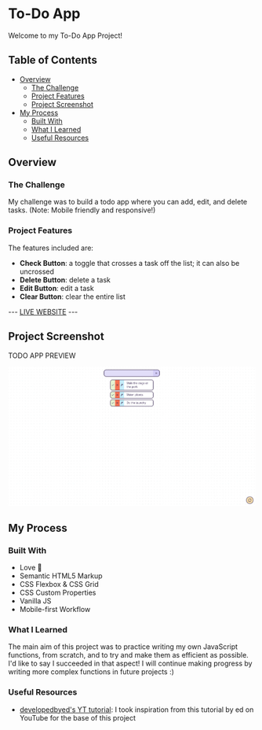 # To-Do App
Welcome to my To-Do App Project!

## Table of Contents

- [Overview](#overview)
    - [The Challenge](#the-challenge)
    - [Project Features](#project-features)
    - [Project Screenshot](#project-screenshot)
- [My Process](#my-process)
    - [Built With](#built-with)
    - [What I Learned](#what-i-learned)
    - [Useful Resources](#useful-resources)

## Overview
### The Challenge
My challenge was to build a todo app where you can add, edit, and delete tasks. (Note: Mobile friendly and responsive!)

### Project Features
The features included are:
- **Check Button**: a toggle that crosses a task off the list; it can also be uncrossed
- **Delete Button**: delete a task 
- **Edit Button**: edit a task
- **Clear Button**: clear the entire list

--- [LIVE WEBSITE](https://vjm-todo-app.netlify.app/) ---

## Project Screenshot

TODO APP PREVIEW

![To-Do App Screenshot](./Images/screenshot.png "To-Do App")

## My Process

### Built With

- Love 💖
- Semantic HTML5 Markup
- CSS Flexbox & CSS Grid
- CSS Custom Properties
- Vanilla JS
- Mobile-first Workflow

### What I Learned
The main aim of this project was to practice writing my own JavaScript functions, from scratch, and to try and make them as efficient as possible. I'd like to say I succeeded in that aspect! I will continue making progress by writing more complex functions in future projects :)

### Useful Resources
- [developedbyed's YT tutorial](https://www.youtube.com/watch?v=Ttf3CEsEwMQ): I took inspiration from this tutorial by ed on YouTube for the base of this project
